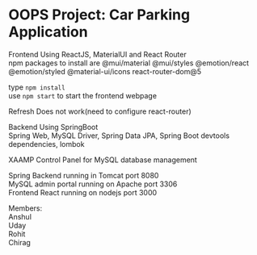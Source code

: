 # OOPS Project: Car Parking Application

Frontend Using ReactJS, MaterialUI and React Router  
npm packages to install are @mui/material @mui/styles @emotion/react @emotion/styled @material-ui/icons react-router-dom@5  

type `npm install`  
use `npm start` to start the frontend webpage  

Refresh Does not work(need to configure react-router)  

Backend Using SpringBoot  
Spring Web, MySQL Driver, Spring Data JPA, Spring Boot devtools dependencies, lombok  

XAAMP Control Panel for MySQL database management 

Spring Backend running in Tomcat port 8080  
MySQL admin portal running on Apache port 3306  
Frontend React running on nodejs port 3000  

Members:    
Anshul  
Uday  
Rohit  
Chirag


